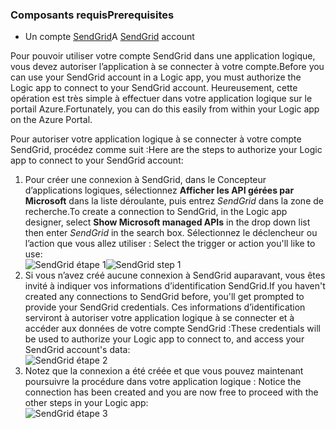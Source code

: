 ### <a name="prerequisites"></a><span data-ttu-id="46d66-101">Composants requis</span><span class="sxs-lookup"><span data-stu-id="46d66-101">Prerequisites</span></span>
* <span data-ttu-id="46d66-102">Un compte [SendGrid](https://www.SendGrid.com/)</span><span class="sxs-lookup"><span data-stu-id="46d66-102">A [SendGrid](https://www.SendGrid.com/) account</span></span> 

<span data-ttu-id="46d66-103">Pour pouvoir utiliser votre compte SendGrid dans une application logique, vous devez autoriser l’application à se connecter à votre compte.</span><span class="sxs-lookup"><span data-stu-id="46d66-103">Before you can use your SendGrid account in a Logic app, you must authorize the Logic app to connect to your SendGrid account.</span></span> <span data-ttu-id="46d66-104">Heureusement, cette opération est très simple à effectuer dans votre application logique sur le portail Azure.</span><span class="sxs-lookup"><span data-stu-id="46d66-104">Fortunately, you can do this easily from within your Logic app on the Azure Portal.</span></span> 

<span data-ttu-id="46d66-105">Pour autoriser votre application logique à se connecter à votre compte SendGrid, procédez comme suit :</span><span class="sxs-lookup"><span data-stu-id="46d66-105">Here are the steps to authorize your Logic app to connect to your SendGrid account:</span></span>

1. <span data-ttu-id="46d66-106">Pour créer une connexion à SendGrid, dans le Concepteur d’applications logiques, sélectionnez **Afficher les API gérées par Microsoft** dans la liste déroulante, puis entrez *SendGrid* dans la zone de recherche.</span><span class="sxs-lookup"><span data-stu-id="46d66-106">To create a connection to SendGrid, in the Logic app designer, select **Show Microsoft managed APIs** in the drop down list then enter *SendGrid* in the search box.</span></span> <span data-ttu-id="46d66-107">Sélectionnez le déclencheur ou l’action que vous allez utiliser : </span><span class="sxs-lookup"><span data-stu-id="46d66-107">Select the trigger or action you'll like to use:</span></span>  
   <span data-ttu-id="46d66-108">![SendGrid étape 1](./media/connectors-create-api-sendgrid/sendgrid-1.png)</span><span class="sxs-lookup"><span data-stu-id="46d66-108">![SendGrid step 1](./media/connectors-create-api-sendgrid/sendgrid-1.png)</span></span>
2. <span data-ttu-id="46d66-109">Si vous n’avez créé aucune connexion à SendGrid auparavant, vous êtes invité à indiquer vos informations d’identification SendGrid.</span><span class="sxs-lookup"><span data-stu-id="46d66-109">If you haven't created any connections to SendGrid before, you'll get prompted to provide your SendGrid credentials.</span></span> <span data-ttu-id="46d66-110">Ces informations d’identification serviront à autoriser votre application logique à se connecter et à accéder aux données de votre compte SendGrid :</span><span class="sxs-lookup"><span data-stu-id="46d66-110">These credentials will be used to authorize your Logic app to connect to, and access your SendGrid account's data:</span></span>  
   ![SendGrid étape 2](./media/connectors-create-api-sendgrid/sendgrid-2.png)
3. <span data-ttu-id="46d66-112">Notez que la connexion a été créée et que vous pouvez maintenant poursuivre la procédure dans votre application logique : </span><span class="sxs-lookup"><span data-stu-id="46d66-112">Notice the connection has been created and you are now free to proceed with the other steps in your Logic app:</span></span>  
   ![SendGrid étape 3](./media/connectors-create-api-sendgrid/sendgrid-3.png)   

